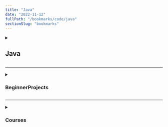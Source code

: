 ```yaml
---
title: "Java"
date: "2022-11-12"
fullPath: "/bookmarks/code/java"
sectionSlug: "bookmarks"
---
```


<details>
<summary>

## Java

</summary>

<p>

- [Initializing Fields (The Java™ Tutorials > Learning the Java Language > Classes and Objects)](https://docs.oracle.com/javase/tutorial/java/javaOO/initial.html)

</p>
</details>

---

<details>
<summary>

### BeginnerProjects

</summary>

<p>

- [DanH957/ATM-Machine: ATM machine written in Java, with interface.](https://github.com/DanH957/ATM-Machine)
- [awaismirza/Java-Game-Brick-Breaker: BrickBreaker Game Developed in Java using swing](https://github.com/awaismirza/Java-Game-Brick-Breaker)
- [Java Back-End Web App Tutorial Part 1: Building a Minimal App in Seven Steps - CodeProject](https://www.codeproject.com/Articles/1057613/Java-Back-End-Web-App-Tutorial-Part-Building-a-Min)
- [The Backend With Java and Spring Boot - Tutorial: Full Stack Web App - milanwittpohl.com](https://milanwittpohl.com/projects/tutorials/Full-Stack-Web-App/the-backend-with-java-and-spring)

</p>
</details>

---

<details>
<summary>

### Courses

</summary>

<p>

- [Java Programming Foundation - Self Paced](https://practice.geeksforgeeks.org/courses/Java-Foundation?vC=1)

</p>
</details>
